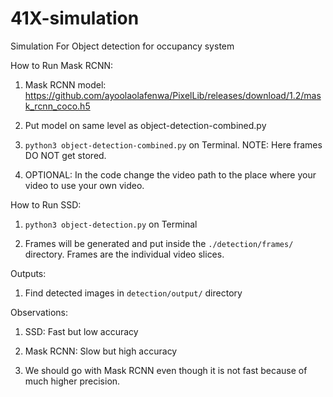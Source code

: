 # 41X-simulation
Simulation For Object detection for occupancy system

How to Run Mask RCNN:

1. Mask RCNN model: https://github.com/ayoolaolafenwa/PixelLib/releases/download/1.2/mask_rcnn_coco.h5

2. Put model on same level as object-detection-combined.py

3. `python3 object-detection-combined.py` on Terminal. NOTE: Here frames DO NOT get stored.

4. OPTIONAL: In the code change the video path to the place where your video to use your own video.

How to Run SSD:

1. `python3 object-detection.py` on Terminal

2. Frames will be generated and put inside the `./detection/frames/` directory. Frames are the individual video slices.

Outputs:

1. Find detected images in `detection/output/` directory

Observations:

1. SSD: Fast but low accuracy

2. Mask RCNN: Slow but high accuracy

3. We should go with Mask RCNN even though it is not fast because of much higher precision.
